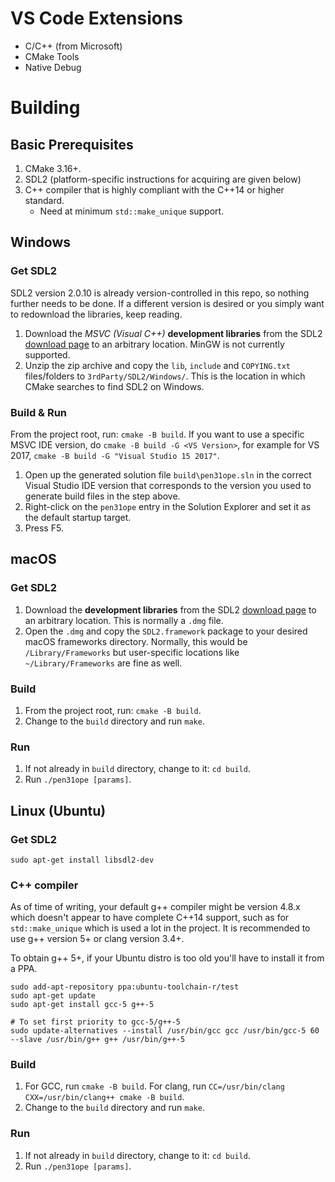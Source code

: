 # VS Code Extensions

- C/C++ (from Microsoft)
- CMake Tools
- Native Debug

# Building

## Basic Prerequisites

1. CMake 3.16+.
2. SDL2 (platform-specific instructions for acquiring are given below)
3. C++ compiler that is highly compliant with the C++14 or higher standard.
   - Need at minimum `std::make_unique` support.

## Windows

### Get SDL2 

SDL2 version 2.0.10 is already version-controlled in this repo, so nothing further needs to be done. If a different version is desired or you simply want to redownload the libraries, keep reading.

1. Download the _MSVC (Visual C++)_ **development libraries** from the SDL2 [download page](https://www.libsdl.org/download-2.0.php) to an arbitrary location. MinGW is not currently supported.
2. Unzip the zip archive and copy the `lib`, `include` and `COPYING.txt` files/folders to `3rdParty/SDL2/Windows/`. This is the location in which CMake searches to find SDL2 on Windows.

### Build & Run

From the project root, run: `cmake -B build`. If you want to use a specific MSVC IDE version, do `cmake -B build -G <VS Version>`, for example for VS 2017, `cmake -B build -G "Visual Studio 15 2017"`.

1. Open up the generated solution file `build\pen31ope.sln` in the correct Visual Studio IDE version that corresponds to the version you used to generate build files in the step above.
2. Right-click on the `pen31ope` entry in the Solution Explorer and set it as the default startup target.
3. Press F5.

## macOS

### Get SDL2

1. Download the  **development libraries** from the SDL2 [download page](https://www.libsdl.org/download-2.0.php) to an arbitrary location. This is normally a `.dmg` file.
2. Open the `.dmg` and copy the `SDL2.framework` package to your desired macOS frameworks directory. Normally, this would be `/Library/Frameworks` but user-specific locations like `~/Library/Frameworks` are fine as well.

### Build

1. From the project root, run: `cmake -B build`.
2. Change to the `build` directory and run `make`.

### Run

1. If not already in `build` directory, change to it: `cd build`.
2. Run `./pen31ope [params]`.

## Linux (Ubuntu)

### Get SDL2

```
sudo apt-get install libsdl2-dev
```

### C++ compiler

As of time of writing, your default g++ compiler might be version 4.8.x which doesn't appear to have complete C++14 support, such as for `std::make_unique` which is used a lot in the project. It is recommended to use g++ version 5+ or clang version 3.4+.

To obtain g++ 5+, if your Ubuntu distro is too old you'll have to install it from a PPA.
```
sudo add-apt-repository ppa:ubuntu-toolchain-r/test
sudo apt-get update
sudo apt-get install gcc-5 g++-5

# To set first priority to gcc-5/g++-5
sudo update-alternatives --install /usr/bin/gcc gcc /usr/bin/gcc-5 60 --slave /usr/bin/g++ g++ /usr/bin/g++-5
```

### Build

1. For GCC, run `cmake -B build`. For clang, run `CC=/usr/bin/clang CXX=/usr/bin/clang++ cmake -B build`.
2. Change to the `build` directory and run `make`.

### Run

1. If not already in `build` directory, change to it: `cd build`.
2. Run `./pen31ope [params]`.

